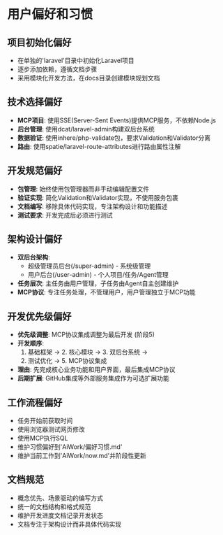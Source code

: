 # 用户偏好和习惯

## 项目初始化偏好
- 在单独的'laravel'目录中初始化Laravel项目
- 逐步添加依赖，遵循文档步骤
- 采用模块化开发方法，在docs目录创建模块规划文档

## 技术选择偏好
- **MCP项目**: 使用SSE(Server-Sent Events)提供MCP服务，不依赖Node.js
- **后台管理**: 使用dcat/laravel-admin构建双后台系统
- **数据验证**: 使用inhere/php-validate包，要求Validation和Validator分离
- **路由**: 使用spatie/laravel-route-attributes进行路由属性注解

## 开发规范偏好
- **包管理**: 始终使用包管理器而非手动编辑配置文件
- **验证实现**: 简化Validation和Validator实现，不使用服务包裹
- **文档编写**: 移除具体代码实现，专注架构设计和功能描述
- **测试要求**: 开发完成后必须进行测试

## 架构设计偏好
- **双后台架构**:
  - 超级管理员后台(/super-admin) - 系统级管理
  - 用户后台(/user-admin) - 个人项目/任务/Agent管理
- **任务层次**: 主任务由用户管理，子任务由Agent自主创建维护
- **MCP协议**: 专注任务处理，不管理用户，用户管理独立于MCP功能

## 开发优先级偏好
- **优先级调整**: MCP协议集成调整为最后开发 (阶段5)
- **开发顺序**:
  1. 基础框架 → 2. 核心模块 → 3. 双后台系统 →
  4. 测试优化 → 5. MCP协议集成
- **理由**: 先完成核心业务功能和用户界面，最后集成MCP协议
- **后期扩展**: GitHub集成等外部服务集成作为可选扩展功能

## 工作流程偏好
- 任务开始前获取时间
- 使用浏览器测试网页修改
- 使用MCP执行SQL
- 维护习惯偏好到'AiWork/偏好习惯.md'
- 维护当前工作到'AiWork/now.md'并阶段性更新

## 文档规范
- 概念优先、场景驱动的编写方式
- 统一的文档结构和格式规范
- 维护开发进度文档记录开发状态
- 文档专注于架构设计而非具体代码实现
